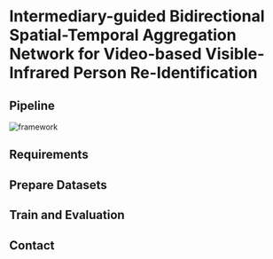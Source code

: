 # Intermediary-guided Bidirectional Spatial-Temporal Aggregation Network for Video-based Visible-Infrared Person Re-Identification

## Pipeline

![framework]()

## Requirements

## Prepare Datasets

## Train and Evaluation

## Contact

